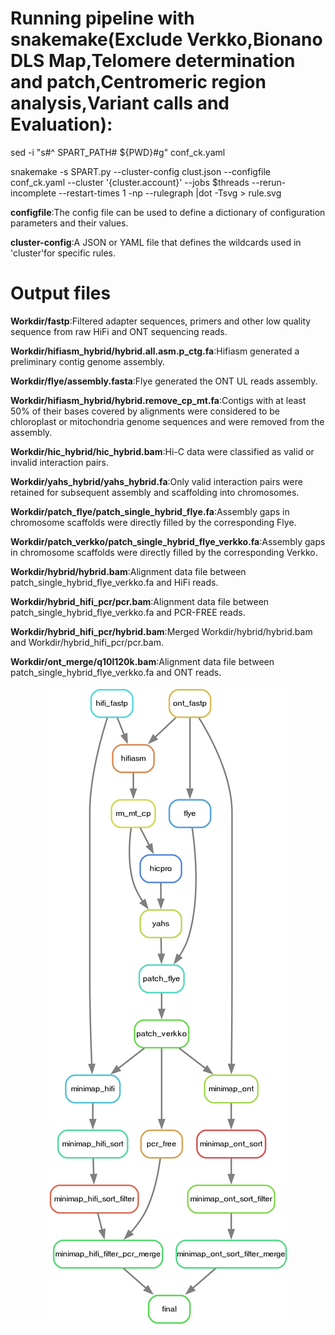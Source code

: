 # Running pipeline with snakemake(Exclude Verkko,Bionano DLS Map,Telomere determination and patch,Centromeric region analysis,Variant calls and Evaluation):
sed -i "s#^ SPART_PATH# ${PWD}#g" conf_ck.yaml

snakemake -s SPART.py --cluster-config clust.json --configfile conf_ck.yaml --cluster '{cluster.account}' --jobs $threads --rerun-incomplete --restart-times 1 -np --rulegraph |dot -Tsvg > rule.svg

**configfile**:The config file can be used to define a dictionary of configuration parameters and their values.

**cluster-config**:A JSON or YAML file that defines the wildcards used in 'cluster'for specific rules.
# Output files
**Workdir/fastp**:Filtered adapter sequences, primers and other low quality sequence from raw HiFi and ONT sequencing reads.

**Workdir/hifiasm_hybrid/hybrid.all.asm.p_ctg.fa**:Hifiasm generated a preliminary contig genome assembly.

**Workdir/flye/assembly.fasta**:Flye generated the ONT UL reads assembly.

**Workdir/hifiasm_hybrid/hybrid.remove_cp_mt.fa**:Contigs with at least 50% of their bases covered by alignments were considered to be chloroplast or mitochondria genome sequences and were removed from the assembly.

**Workdir/hic_hybrid/hic_hybrid.bam**:Hi-C data were classified as valid or invalid interaction pairs.

**Workdir/yahs_hybrid/yahs_hybrid.fa**:Only valid interaction pairs were retained for subsequent assembly and scaffolding into chromosomes.

**Workdir/patch_flye/patch_single_hybrid_flye.fa**:Assembly gaps in chromosome scaffolds were directly filled by the corresponding Flye.

**Workdir/patch_verkko/patch_single_hybrid_flye_verkko.fa**:Assembly gaps in chromosome scaffolds were directly filled by the corresponding Verkko.

**Workdir/hybrid/hybrid.bam**:Alignment data file between patch_single_hybrid_flye_verkko.fa and HiFi reads.

**Workdir/hybrid_hifi_pcr/pcr.bam**:Alignment data file between patch_single_hybrid_flye_verkko.fa and PCR-FREE reads.

**Workdir/hybrid_hifi_pcr/hybrid.bam**:Merged Workdir/hybrid/hybrid.bam and Workdir/hybrid_hifi_pcr/pcr.bam.

**Workdir/ont_merge/q10l120k.bam**:Alignment data file between patch_single_hybrid_flye_verkko.fa and ONT reads.

<div align=center>
<img src="https://github.com/liushoucheng/SPART/blob/main/pic/rule_test.png">
</div>
